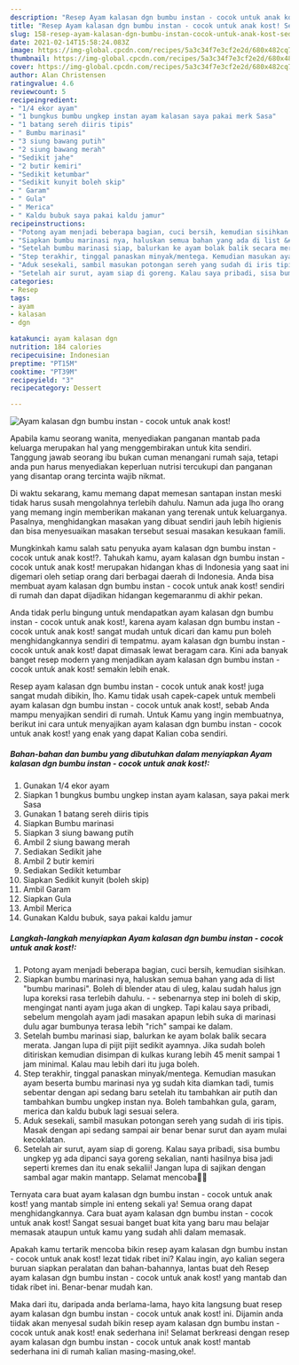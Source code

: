 ```yaml
---
description: "Resep Ayam kalasan dgn bumbu instan - cocok untuk anak kost! Sederhana Untuk Jualan"
title: "Resep Ayam kalasan dgn bumbu instan - cocok untuk anak kost! Sederhana Untuk Jualan"
slug: 158-resep-ayam-kalasan-dgn-bumbu-instan-cocok-untuk-anak-kost-sederhana-untuk-jualan
date: 2021-02-14T15:58:24.083Z
image: https://img-global.cpcdn.com/recipes/5a3c34f7e3cf2e2d/680x482cq70/ayam-kalasan-dgn-bumbu-instan-cocok-untuk-anak-kost-foto-resep-utama.jpg
thumbnail: https://img-global.cpcdn.com/recipes/5a3c34f7e3cf2e2d/680x482cq70/ayam-kalasan-dgn-bumbu-instan-cocok-untuk-anak-kost-foto-resep-utama.jpg
cover: https://img-global.cpcdn.com/recipes/5a3c34f7e3cf2e2d/680x482cq70/ayam-kalasan-dgn-bumbu-instan-cocok-untuk-anak-kost-foto-resep-utama.jpg
author: Alan Christensen
ratingvalue: 4.6
reviewcount: 5
recipeingredient:
- "1/4 ekor ayam"
- "1 bungkus bumbu ungkep instan ayam kalasan saya pakai merk Sasa"
- "1 batang sereh diiris tipis"
- " Bumbu marinasi"
- "3 siung bawang putih"
- "2 siung bawang merah"
- "Sedikit jahe"
- "2 butir kemiri"
- "Sedikit ketumbar"
- "Sedikit kunyit boleh skip"
- " Garam"
- " Gula"
- " Merica"
- " Kaldu bubuk saya pakai kaldu jamur"
recipeinstructions:
- "Potong ayam menjadi beberapa bagian, cuci bersih, kemudian sisihkan."
- "Siapkan bumbu marinasi nya, haluskan semua bahan yang ada di list &#34;bumbu marinasi&#34;. Boleh di blender atau di uleg, kalau sudah halus jgn lupa koreksi rasa terlebih dahulu.  sebenarnya step ini boleh di skip, mengingat nanti ayam juga akan di ungkep. Tapi kalau saya pribadi, sebelum mengolah ayam jadi masakan apapun lebih suka di marinasi dulu agar bumbunya terasa lebih &#34;rich&#34; sampai ke dalam."
- "Setelah bumbu marinasi siap, balurkan ke ayam bolak balik secara merata. Jangan lupa di pijit pijit sedikit ayamnya. Jika sudah boleh ditiriskan kemudian disimpan di kulkas kurang lebih 45 menit sampai 1 jam minimal. Kalau mau lebih dari itu juga boleh."
- "Step terakhir, tinggal panaskan minyak/mentega. Kemudian masukan ayam beserta bumbu marinasi nya yg sudah kita diamkan tadi, tumis sebentar dengan api sedang baru setelah itu tambahkan air putih dan tambahkan bumbu ungkep instan nya. Boleh tambahkan gula, garam, merica dan kaldu bubuk lagi sesuai selera."
- "Aduk sesekali, sambil masukan potongan sereh yang sudah di iris tipis. Masak dengan api sedang sampai air benar benar surut dan ayam mulai kecoklatan."
- "Setelah air surut, ayam siap di goreng. Kalau saya pribadi, sisa bumbu ungkep yg ada dipanci saya goreng sekalian, nanti hasilnya bisa jadi seperti kremes dan itu enak sekalii! Jangan lupa di sajikan dengan sambal agar makin mantapp. Selamat mencoba💖💖"
categories:
- Resep
tags:
- ayam
- kalasan
- dgn

katakunci: ayam kalasan dgn 
nutrition: 184 calories
recipecuisine: Indonesian
preptime: "PT15M"
cooktime: "PT39M"
recipeyield: "3"
recipecategory: Dessert

---
```



![Ayam kalasan dgn bumbu instan - cocok untuk anak kost!](https://img-global.cpcdn.com/recipes/5a3c34f7e3cf2e2d/680x482cq70/ayam-kalasan-dgn-bumbu-instan-cocok-untuk-anak-kost-foto-resep-utama.jpg)

Apabila kamu seorang wanita, menyediakan panganan mantab pada keluarga merupakan hal yang menggembirakan untuk kita sendiri. Tanggung jawab seorang ibu bukan cuman menangani rumah saja, tetapi anda pun harus menyediakan keperluan nutrisi tercukupi dan panganan yang disantap orang tercinta wajib nikmat.

Di waktu  sekarang, kamu memang dapat memesan santapan instan meski tidak harus susah mengolahnya terlebih dahulu. Namun ada juga lho orang yang memang ingin memberikan makanan yang terenak untuk keluarganya. Pasalnya, menghidangkan masakan yang dibuat sendiri jauh lebih higienis dan bisa menyesuaikan masakan tersebut sesuai masakan kesukaan famili. 



Mungkinkah kamu salah satu penyuka ayam kalasan dgn bumbu instan - cocok untuk anak kost!?. Tahukah kamu, ayam kalasan dgn bumbu instan - cocok untuk anak kost! merupakan hidangan khas di Indonesia yang saat ini digemari oleh setiap orang dari berbagai daerah di Indonesia. Anda bisa membuat ayam kalasan dgn bumbu instan - cocok untuk anak kost! sendiri di rumah dan dapat dijadikan hidangan kegemaranmu di akhir pekan.

Anda tidak perlu bingung untuk mendapatkan ayam kalasan dgn bumbu instan - cocok untuk anak kost!, karena ayam kalasan dgn bumbu instan - cocok untuk anak kost! sangat mudah untuk dicari dan kamu pun boleh menghidangkannya sendiri di tempatmu. ayam kalasan dgn bumbu instan - cocok untuk anak kost! dapat dimasak lewat beragam cara. Kini ada banyak banget resep modern yang menjadikan ayam kalasan dgn bumbu instan - cocok untuk anak kost! semakin lebih enak.

Resep ayam kalasan dgn bumbu instan - cocok untuk anak kost! juga sangat mudah dibikin, lho. Kamu tidak usah capek-capek untuk membeli ayam kalasan dgn bumbu instan - cocok untuk anak kost!, sebab Anda mampu menyajikan sendiri di rumah. Untuk Kamu yang ingin membuatnya, berikut ini cara untuk menyajikan ayam kalasan dgn bumbu instan - cocok untuk anak kost! yang enak yang dapat Kalian coba sendiri.

<!--inarticleads1-->

##### Bahan-bahan dan bumbu yang dibutuhkan dalam menyiapkan Ayam kalasan dgn bumbu instan - cocok untuk anak kost!:

1. Gunakan 1/4 ekor ayam
1. Siapkan 1 bungkus bumbu ungkep instan ayam kalasan, saya pakai merk Sasa
1. Gunakan 1 batang sereh diiris tipis
1. Siapkan  Bumbu marinasi
1. Siapkan 3 siung bawang putih
1. Ambil 2 siung bawang merah
1. Sediakan Sedikit jahe
1. Ambil 2 butir kemiri
1. Sediakan Sedikit ketumbar
1. Siapkan Sedikit kunyit (boleh skip)
1. Ambil  Garam
1. Siapkan  Gula
1. Ambil  Merica
1. Gunakan  Kaldu bubuk, saya pakai kaldu jamur




<!--inarticleads2-->

##### Langkah-langkah menyiapkan Ayam kalasan dgn bumbu instan - cocok untuk anak kost!:

1. Potong ayam menjadi beberapa bagian, cuci bersih, kemudian sisihkan.
1. Siapkan bumbu marinasi nya, haluskan semua bahan yang ada di list &#34;bumbu marinasi&#34;. Boleh di blender atau di uleg, kalau sudah halus jgn lupa koreksi rasa terlebih dahulu. -  - sebenarnya step ini boleh di skip, mengingat nanti ayam juga akan di ungkep. Tapi kalau saya pribadi, sebelum mengolah ayam jadi masakan apapun lebih suka di marinasi dulu agar bumbunya terasa lebih &#34;rich&#34; sampai ke dalam.
1. Setelah bumbu marinasi siap, balurkan ke ayam bolak balik secara merata. Jangan lupa di pijit pijit sedikit ayamnya. Jika sudah boleh ditiriskan kemudian disimpan di kulkas kurang lebih 45 menit sampai 1 jam minimal. Kalau mau lebih dari itu juga boleh.
1. Step terakhir, tinggal panaskan minyak/mentega. Kemudian masukan ayam beserta bumbu marinasi nya yg sudah kita diamkan tadi, tumis sebentar dengan api sedang baru setelah itu tambahkan air putih dan tambahkan bumbu ungkep instan nya. Boleh tambahkan gula, garam, merica dan kaldu bubuk lagi sesuai selera.
1. Aduk sesekali, sambil masukan potongan sereh yang sudah di iris tipis. Masak dengan api sedang sampai air benar benar surut dan ayam mulai kecoklatan.
1. Setelah air surut, ayam siap di goreng. Kalau saya pribadi, sisa bumbu ungkep yg ada dipanci saya goreng sekalian, nanti hasilnya bisa jadi seperti kremes dan itu enak sekalii! Jangan lupa di sajikan dengan sambal agar makin mantapp. Selamat mencoba💖💖




Ternyata cara buat ayam kalasan dgn bumbu instan - cocok untuk anak kost! yang mantab simple ini enteng sekali ya! Semua orang dapat menghidangkannya. Cara buat ayam kalasan dgn bumbu instan - cocok untuk anak kost! Sangat sesuai banget buat kita yang baru mau belajar memasak ataupun untuk kamu yang sudah ahli dalam memasak.

Apakah kamu tertarik mencoba bikin resep ayam kalasan dgn bumbu instan - cocok untuk anak kost! lezat tidak ribet ini? Kalau ingin, ayo kalian segera buruan siapkan peralatan dan bahan-bahannya, lantas buat deh Resep ayam kalasan dgn bumbu instan - cocok untuk anak kost! yang mantab dan tidak ribet ini. Benar-benar mudah kan. 

Maka dari itu, daripada anda berlama-lama, hayo kita langsung buat resep ayam kalasan dgn bumbu instan - cocok untuk anak kost! ini. Dijamin anda tiidak akan menyesal sudah bikin resep ayam kalasan dgn bumbu instan - cocok untuk anak kost! enak sederhana ini! Selamat berkreasi dengan resep ayam kalasan dgn bumbu instan - cocok untuk anak kost! mantab sederhana ini di rumah kalian masing-masing,oke!.

